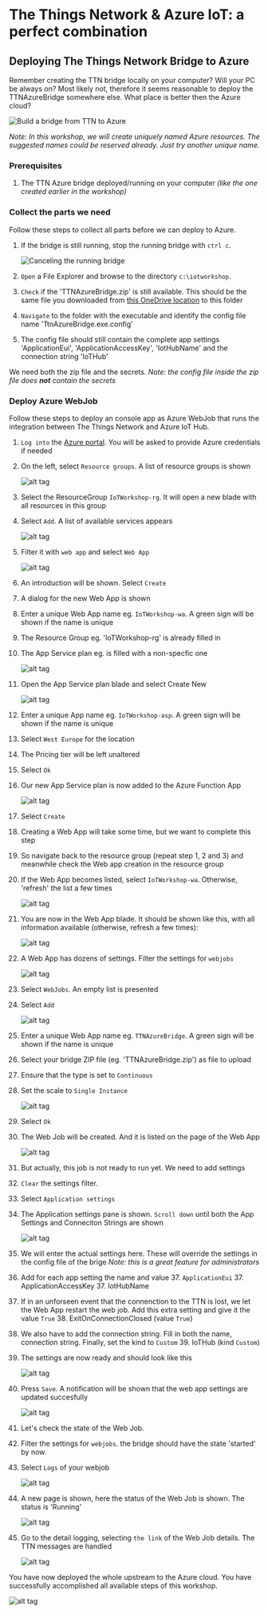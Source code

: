 # The Things Network & Azure IoT: a perfect combination
## Deploying The Things Network Bridge to Azure

Remember creating the TTN bridge locally on your computer? Will your PC be always on? Most likely not, therefore it seems reasonable to deploy the TTNAzureBridge somewhere else. What place is better then the Azure cloud?

![Build a bridge from TTN to Azure](img/msft/Picture08-build-a-bridge-frm-ttn-to-azure.png)

*Note: In this workshop, we will create uniquely named Azure resources. The suggested names could be reserved already. Just try another unique name.*

### Prerequisites

1. The TTN Azure bridge deployed/running on your computer _(like the one created earlier in the workshop)_

### Collect the parts we need

Follow these steps to collect all parts before we can deploy to Azure.

1. If the bridge is still running, stop the running bridge with `ctrl c`.
    
    ![Canceling the running bridge](img/webjob/bridge-cancelation.png)

2. `Open` a File Explorer and browse to the directory `c:\iotworkshop`. 
3. `Check` if the 'TTNAzureBridge.zip' is still available. This should be the same file you downloaded from [this OneDrive location](https://1drv.ms/f/s!At-2dMPHYH4-kP0ENT3ieMCvJPxeKA) to this folder
4. `Navigate` to the folder with the executable and identify the config file name 'TtnAzureBridge.exe.config'
5. The config file should still contain the complete app settings 'ApplicationEui', 'ApplicationAccessKey', 'IotHubName' and the connection string 'IoTHub'

We need both the zip file and the secrets. *Note: the config file inside the zip file does **not** contain the secrets*

### Deploy Azure WebJob

Follow these steps to deploy an console app as Azure WebJob that runs the integration between The Things Network and Azure IoT Hub.

1. `Log into` the [Azure portal](https://portal.azure.com/). You will be asked to provide Azure credentials if needed
2. On the left, select `Resource groups`. A list of resource groups is shown

    ![alt tag](img/azure-resource-groups.png)

3. Select the ResourceGroup `IoTWorkshop-rg`. It will open a new blade with all resources in this group

4. Select `Add`. A list of available services appears

    ![alt tag](img/azure-portal-add.png)

5. Filter it with `web app` and select `Web App`

    ![alt tag](img/azure-filter-web-app.png)

6. An introduction will be shown. Select `Create`
7. A dialog for the new Web App is shown
8. Enter a unique Web App name eg. `IoTWorkshop-wa`. A green sign will be shown if the name is unique
9. The Resource Group eg. 'IoTWorkshop-rg' is already filled in
10. The App Service plan eg. is filled with a non-specfic one

    ![alt tag](img/webjob/webapp-creation.png)

11. Open the App Service plan blade and select Create New

    ![alt tag](img/azure-asp-create.png)

12. Enter a unique App name eg. `IoTWorkshop-asp`. A green sign will be shown if the name is unique
13. Select `West Europe` for the location
14. The Pricing tier will be left unaltered
15. Select `Ok`
16. Our new App Service plan is now added to the Azure Function App

    ![alt tag](img/webjob/webapp-created.png)

11. Select `Create`
12. Creating a Web App will take some time, but we want to complete this step
13. So navigate back to the resource group (repeat step 1, 2 and 3) and meanwhile check the Web app creation in the resource group
14. If the Web App becomes listed, select `IoTWorkshop-wa`. Otherwise, 'refresh' the list a few times

    ![alt tag](img/azure-portal-refresh.png)

15. You are now in the Web App blade. It should be shown like this, with all information available (otherwise, refresh a few times):

    ![alt tag](img/webjob/webapp-pane.png)

16. A Web App has dozens of settings. Filter the settings for `webjobs`

    ![alt tag](img/webjob/webapp-pane-filter.png)

17. Select `WebJobs`. An empty list is presented
18. Select `Add`

    ![alt tag](img/azure-portal-add.png)

19. Enter a unique Web App name eg. `TTNAzureBridge`. A green sign will be shown if the name is unique
20. Select your bridge ZIP file (eg. 'TTNAzureBridge.zip') as file to upload
21. Ensure that the type is set to `Continuous`
22. Set the scale to `Single Instance`

    ![alt tag](img/webjob/azure-web-job-add.png)

23. Select `Ok`
24. The Web Job will be created. And it is listed on the page of the Web App

    ![alt tag](img/webjob/azure-web-job-starting.png)

24. But actually, this job is not ready to run yet. We need to add settings
32. `Clear` the settings filter. 
33. Select `Application settings`
34. The Application settings pane is shown. `Scroll down` until both the App Settings and Conneciton Strings are shown

    ![alt tag](img/webjob/azure-web-job-app-settings.png)

11. We will enter the actual settings here. These will override the settings in the config file of the brige *Note: this is a great feature for administrators*
11. Add for each app setting the name and value
    37. `ApplicationEui`
    37. ApplicationAccessKey
    37. IotHubName
11. If in an unforseen event that the connenction to the TTN is lost, we let the Web App restart the web job. Add this extra setting and give it the value `True` 
    38. ExitOnConnectionClosed (value `True`)  
11. We also have to add the connection string. Fill in both the name, connection string. Finally, set the kind to `Custom`
    39. IoTHub (kind `Custom`)
39. The settings are now ready and should look like this

    ![alt tag](img/webjob/azure-web-job-app-settings-ready.png)

39. Press `Save`. A notification will be shown that the web app settings are updated succesfully

    ![alt tag](img/azure-portal-save.png)

32. Let's check the state of the Web Job. 
38. Filter the settings for `webjobs`. the bridge should have the state 'started' by now.
39. Select `Logs` of your webjob

    ![alt tag](img/bridge-list-web-job-logs.png)

25. A new page is shown, here the status of the Web Job is shown. The status is 'Running'

    ![alt tag](img/bridge-webjob-running.png)

26. Go to the detail logging, selecting `the link` of the Web Job details. The TTN messages are handled 

    ![alt tag](img/bridge-web-job-logging.png)

You have now deployed the whole upstream to the Azure cloud. You have successfully accomplished all available steps of this workshop.

![alt tag](img/logos/dotned-saturday.png)